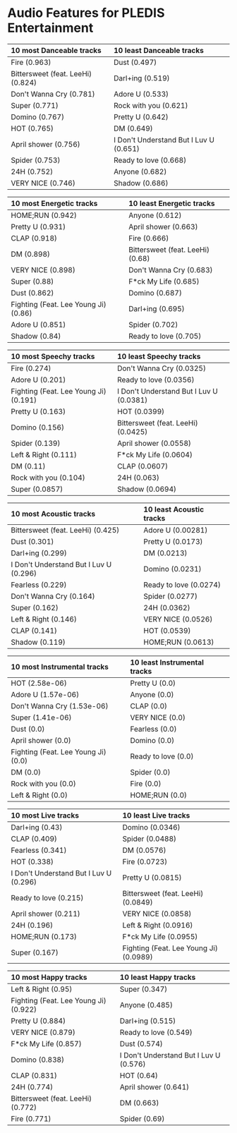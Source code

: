 # Audio Features for PLEDIS Entertainment
| 10 most Danceable tracks | 10 least Danceable tracks |
|:---|:---|
| Fire (0.963) | Dust (0.497) |
| Bittersweet (feat. LeeHi) (0.824) | Darl+ing (0.519) |
| Don't Wanna Cry (0.781) | Adore U (0.533) |
| Super (0.771) | Rock with you (0.621) |
| Domino (0.767) | Pretty U (0.642) |
| HOT (0.765) | DM (0.649) |
| April shower (0.756) | I Don't Understand But I Luv U (0.651) |
| Spider (0.753) | Ready to love (0.668) |
| 24H (0.752) | Anyone (0.682) |
| VERY NICE (0.746) | Shadow (0.686) |

| 10 most Energetic tracks | 10 least Energetic tracks |
|:---|:---|
| HOME;RUN (0.942) | Anyone (0.612) |
| Pretty U (0.931) | April shower (0.663) |
| CLAP (0.918) | Fire (0.666) |
| DM (0.898) | Bittersweet (feat. LeeHi) (0.68) |
| VERY NICE (0.898) | Don't Wanna Cry (0.683) |
| Super (0.88) | F*ck My Life (0.685) |
| Dust (0.862) | Domino (0.687) |
| Fighting (Feat. Lee Young Ji) (0.86) | Darl+ing (0.695) |
| Adore U (0.851) | Spider (0.702) |
| Shadow (0.84) | Ready to love (0.705) |

| 10 most Speechy tracks | 10 least Speechy tracks |
|:---|:---|
| Fire (0.274) | Don't Wanna Cry (0.0325) |
| Adore U (0.201) | Ready to love (0.0356) |
| Fighting (Feat. Lee Young Ji) (0.191) | I Don't Understand But I Luv U (0.0381) |
| Pretty U (0.163) | HOT (0.0399) |
| Domino (0.156) | Bittersweet (feat. LeeHi) (0.0425) |
| Spider (0.139) | April shower (0.0558) |
| Left & Right (0.111) | F*ck My Life (0.0604) |
| DM (0.11) | CLAP (0.0607) |
| Rock with you (0.104) | 24H (0.063) |
| Super (0.0857) | Shadow (0.0694) |

| 10 most Acoustic tracks | 10 least Acoustic tracks |
|:---|:---|
| Bittersweet (feat. LeeHi) (0.425) | Adore U (0.00281) |
| Dust (0.301) | Pretty U (0.0173) |
| Darl+ing (0.299) | DM (0.0213) |
| I Don't Understand But I Luv U (0.296) | Domino (0.0231) |
| Fearless (0.229) | Ready to love (0.0274) |
| Don't Wanna Cry (0.164) | Spider (0.0277) |
| Super (0.162) | 24H (0.0362) |
| Left & Right (0.146) | VERY NICE (0.0526) |
| CLAP (0.141) | HOT (0.0539) |
| Shadow (0.119) | HOME;RUN (0.0613) |

| 10 most Instrumental tracks | 10 least Instrumental tracks |
|:---|:---|
| HOT (2.58e-06) | Pretty U (0.0) |
| Adore U (1.57e-06) | Anyone (0.0) |
| Don't Wanna Cry (1.53e-06) | CLAP (0.0) |
| Super (1.41e-06) | VERY NICE (0.0) |
| Dust (0.0) | Fearless (0.0) |
| April shower (0.0) | Domino (0.0) |
| Fighting (Feat. Lee Young Ji) (0.0) | Ready to love (0.0) |
| DM (0.0) | Spider (0.0) |
| Rock with you (0.0) | Fire (0.0) |
| Left & Right (0.0) | HOME;RUN (0.0) |

| 10 most Live tracks | 10 least Live tracks |
|:---|:---|
| Darl+ing (0.43) | Domino (0.0346) |
| CLAP (0.409) | Spider (0.0488) |
| Fearless (0.341) | DM (0.0576) |
| HOT (0.338) | Fire (0.0723) |
| I Don't Understand But I Luv U (0.296) | Pretty U (0.0815) |
| Ready to love (0.215) | Bittersweet (feat. LeeHi) (0.0849) |
| April shower (0.211) | VERY NICE (0.0858) |
| 24H (0.196) | Left & Right (0.0916) |
| HOME;RUN (0.173) | F*ck My Life (0.0955) |
| Super (0.167) | Fighting (Feat. Lee Young Ji) (0.0989) |

| 10 most Happy tracks | 10 least Happy tracks |
|:---|:---|
| Left & Right (0.95) | Super (0.347) |
| Fighting (Feat. Lee Young Ji) (0.922) | Anyone (0.485) |
| Pretty U (0.884) | Darl+ing (0.515) |
| VERY NICE (0.879) | Ready to love (0.549) |
| F*ck My Life (0.857) | Dust (0.574) |
| Domino (0.838) | I Don't Understand But I Luv U (0.576) |
| CLAP (0.831) | HOT (0.64) |
| 24H (0.774) | April shower (0.641) |
| Bittersweet (feat. LeeHi) (0.772) | DM (0.663) |
| Fire (0.771) | Spider (0.69) |
